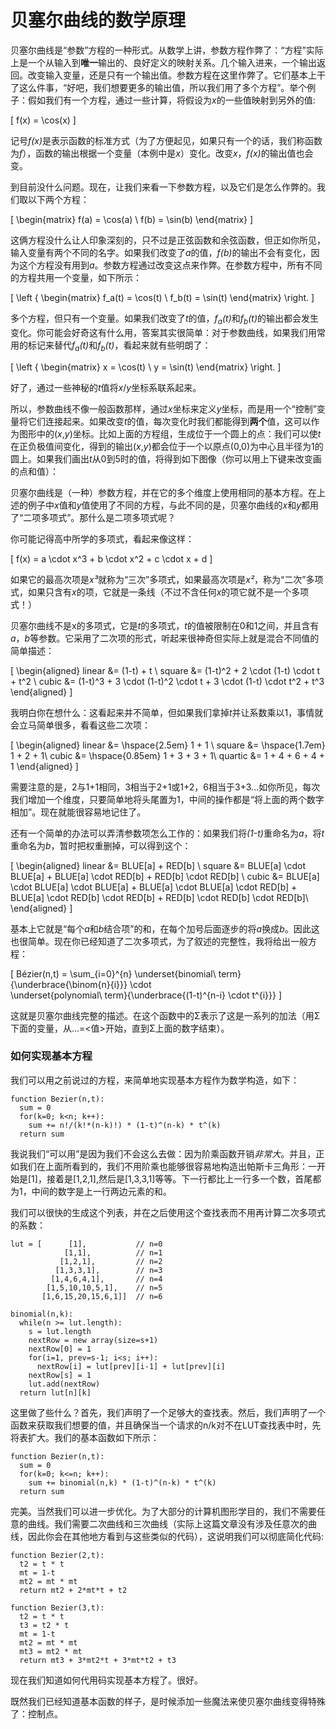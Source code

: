 # 贝塞尔曲线的数学原理

贝塞尔曲线是“参数”方程的一种形式。从数学上讲，参数方程作弊了：“方程”实际上是一个从输入到<strong>唯一</strong>输出的、良好定义的映射关系。几个输入进来，一个输出返回。改变输入变量，还是只有一个输出值。参数方程在这里作弊了。它们基本上干了这么件事，“好吧，我们想要更多的输出值，所以我们用了多个方程”。举个例子：假如我们有一个方程，通过一些计算，将假设为<i>x</i>的一些值映射到另外的值:

\[
  f(x) = \cos(x)
\]

记号<i>f(x)</i>是表示函数的标准方式（为了方便起见，如果只有一个的话，我们称函数为<i>f</i>），函数的输出根据一个变量（本例中是<i>x</i>）变化。改变<i>x</i>，<i>f(x)</i>的输出值也会变。

到目前没什么问题。现在，让我们来看一下参数方程，以及它们是怎么作弊的。我们取以下两个方程：

\[
\begin{matrix}
  f(a) = \cos(a) \\
  f(b) = \sin(b)
\end{matrix}
\]

这俩方程没什么让人印象深刻的，只不过是正弦函数和余弦函数，但正如你所见，输入变量有两个不同的名字。如果我们改变了<i>a</i>的值，<i>f(b)</i>的输出不会有变化，因为这个方程没有用到<i>a</i>。参数方程通过改变这点来作弊。在参数方程中，所有不同的方程共用一个变量，如下所示：

\[
\left \{ \begin{matrix}
  f_a(t) = \cos(t) \\
  f_b(t) = \sin(t)
\end{matrix} \right.
\]

多个方程，但只有一个变量。如果我们改变了<i>t</i>的值，<i>f<sub>a</sub>(t)</i>和<i>f<sub>b</sub>(t)</i>的输出都会发生变化。你可能会好奇这有什么用，答案其实很简单：对于参数曲线，如果我们用常用的标记来替代<i>f<sub>a</sub>(t)</i>和<i>f<sub>b</sub>(t)</i>，看起来就有些明朗了：

\[
\left \{ \begin{matrix}
  x = \cos(t) \\
  y = \sin(t)
\end{matrix} \right.
\]

好了，通过一些神秘的<i>t</i>值将<i>x</i>/<i>y</i>坐标系联系起来。

所以，参数曲线不像一般函数那样，通过<i>x</i>坐标来定义<i>y</i>坐标，而是用一个“控制”变量将它们连接起来。如果改变<i>t</i>的值，每次变化时我们都能得到<strong>两个</strong>值，这可以作为图形中的(<i>x</i>,<i>y</i>)坐标。比如上面的方程组，生成位于一个圆上的点：我们可以使<i>t</i>在正负极值间变化，得到的输出(<i>x</i>,<i>y</i>)都会位于一个以原点(0,0)为中心且半径为1的圆上。如果我们画出<i>t</i>从0到5时的值，将得到如下图像（你可以用上下键来改变画的点和值）：

<Graphic title="(一部分的)圆: x=sin(t), y=cos(t)" static={true} setup={this.setup} draw={this.draw} onKeyDown={this.props.onKeyDown}/>

贝塞尔曲线是（一种）参数方程，并在它的多个维度上使用相同的基本方程。在上述的例子中<i>x</i>值和<i>y</i>值使用了不同的方程，与此不同的是，贝塞尔曲线的<i>x</i>和<i>y</i>都用了“二项多项式”。那什么是二项多项式呢？

你可能记得高中所学的多项式，看起来像这样：

\[
  f(x) = a \cdot x^3 + b \cdot x^2 + c \cdot x + d
\]

如果它的最高次项是<i>x³</i>就称为“三次”多项式，如果最高次项是<i>x²</i>，称为“二次”多项式，如果只含有<i>x</i>的项，它就是一条线（不过不含任何<i>x</i>的项它就不是一个多项式！）

贝塞尔曲线不是x的多项式，它是<i>t</i>的多项式，<i>t</i>的值被限制在0和1之间，并且含有<i>a</i>，<i>b</i>等参数。它采用了二次项的形式，听起来很神奇但实际上就是混合不同值的简单描述：

\[
\begin{aligned}
  linear &= (1-t) + t \\
  square &= (1-t)^2 + 2 \cdot (1-t) \cdot t + t^2 \\
  cubic &= (1-t)^3 + 3 \cdot (1-t)^2 \cdot t + 3 \cdot (1-t) \cdot t^2 + t^3
\end{aligned}
\]

我明白你在想什么：这看起来并不简单，但如果我们拿掉<i>t</i>并让系数乘以1，事情就会立马简单很多，看看这些二次项：

\[
\begin{aligned}
  linear &= \hspace{2.5em} 1 + 1 \\
  square &= \hspace{1.7em} 1 + 2 + 1\\
  cubic &= \hspace{0.85em} 1 + 3 + 3 + 1\\
  quartic &= 1 + 4 + 6 + 4 + 1
\end{aligned}
\]

需要注意的是，2与1+1相同，3相当于2+1或1+2，6相当于3+3...如你所见，每次我们增加一个维度，只要简单地将头尾置为1，中间的操作都是“将上面的两个数字相加”。现在就能很容易地记住了。

还有一个简单的办法可以弄清参数项怎么工作的：如果我们将<i>(1-t)</i>重命名为<i>a</i>，将<i>t</i>重命名为<i>b</i>，暂时把权重删掉，可以得到这个：

\[
\begin{aligned}
  linear &= BLUE[a] + RED[b] \\
  square &= BLUE[a] \cdot BLUE[a] + BLUE[a] \cdot RED[b] + RED[b] \cdot RED[b] \\
  cubic &= BLUE[a] \cdot BLUE[a] \cdot BLUE[a] + BLUE[a] \cdot BLUE[a] \cdot RED[b] + BLUE[a] \cdot RED[b] \cdot RED[b] + RED[b] \cdot RED[b] \cdot RED[b]\\
\end{aligned}
\]

基本上它就是“每个<i>a</i>和<i>b</i>结合项”的和，在每个加号后面逐步的将<i>a</i>换成<i>b</i>。因此这也很简单。现在你已经知道了二次多项式，为了叙述的完整性，我将给出一般方程：

\[
  Bézier(n,t) = \sum_{i=0}^{n}
                \underset{binomial\ term}{\underbrace{\binom{n}{i}}}
                \cdot\
                \underset{polynomial\ term}{\underbrace{(1-t)^{n-i} \cdot t^{i}}}
\]

这就是贝塞尔曲线完整的描述。在这个函数中的Σ表示了这是一系列的加法（用Σ下面的变量，从...=<值>开始，直到Σ上面的数字结束）。

<div className="howtocode">

### 如何实现基本方程

我们可以用之前说过的方程，来简单地实现基本方程作为数学构造，如下：

```
function Bezier(n,t):
  sum = 0
  for(k=0; k<n; k++):
    sum += n!/(k!*(n-k)!) * (1-t)^(n-k) * t^(k)
  return sum
```

我说我们“可以用”是因为我们不会这么去做：因为阶乘函数开销*非常大*。并且，正如我们在上面所看到的，我们不用阶乘也能够很容易地构造出帕斯卡三角形：一开始是[1]，接着是[1,2,1],然后是[1,3,3,1]等等。下一行都比上一行多一个数，首尾都为1，中间的数字是上一行两边元素的和。

我们可以很快的生成这个列表，并在之后使用这个查找表而不用再计算二次多项式的系数：

```
lut = [      [1],           // n=0
            [1,1],          // n=1
           [1,2,1],         // n=2
          [1,3,3,1],        // n=3
         [1,4,6,4,1],       // n=4
        [1,5,10,10,5,1],    // n=5
       [1,6,15,20,15,6,1]]  // n=6

binomial(n,k):
  while(n >= lut.length):
    s = lut.length
    nextRow = new array(size=s+1)
    nextRow[0] = 1
    for(i=1, prev=s-1; i<s; i++):
      nextRow[i] = lut[prev][i-1] + lut[prev][i]
    nextRow[s] = 1
    lut.add(nextRow)
  return lut[n][k]
```

这里做了些什么？首先，我们声明了一个足够大的查找表。然后，我们声明了一个函数来获取我们想要的值，并且确保当一个请求的n/k对不在LUT查找表中时，先将表扩大。我们的基本函数如下所示：

```
function Bezier(n,t):
  sum = 0
  for(k=0; k<=n; k++):
    sum += binomial(n,k) * (1-t)^(n-k) * t^(k)
  return sum
```

完美。当然我们可以进一步优化。为了大部分的计算机图形学目的，我们不需要任意的曲线。我们需要二次曲线和三次曲线（实际上这篇文章没有涉及任意次的曲线，因此你会在其他地方看到与这些类似的代码），这说明我们可以彻底简化代码:

```
function Bezier(2,t):
  t2 = t * t
  mt = 1-t
  mt2 = mt * mt
  return mt2 + 2*mt*t + t2

function Bezier(3,t):
  t2 = t * t
  t3 = t2 * t
  mt = 1-t
  mt2 = mt * mt
  mt3 = mt2 * mt
  return mt3 + 3*mt2*t + 3*mt*t2 + t3
```

现在我们知道如何代用码实现基本方程了。很好。

</div>

既然我们已经知道基本函数的样子，是时候添加一些魔法来使贝塞尔曲线变得特殊了：控制点。
